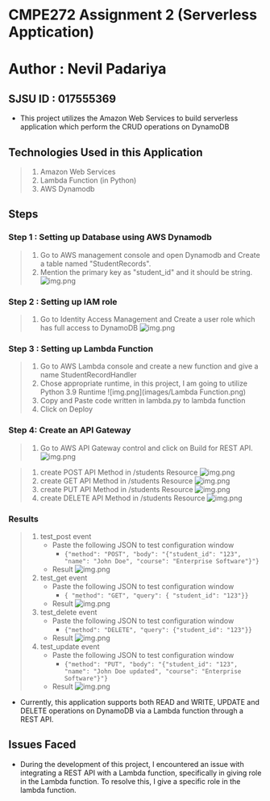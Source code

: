 CMPE272 Assignment 2 (Serverless Apptication)
=======
# Author : Nevil Padariya
## SJSU ID : 017555369

* This project utilizes the Amazon Web Services to build serverless application which perform the CRUD operations on DynamoDB

## Technologies Used in this Application
> 1. Amazon Web Services
> 2. Lambda Function (in Python)
> 3. AWS Dynamodb

## Steps

### Step 1 : Setting up Database using AWS Dynamodb
> 1. Go to AWS management console and open Dynamodb and Create a table named "StudentRecords".
> 2. Mention the primary key as "student_id" and it should be string.
> ![img.png](images/Table.png)

### Step 2 : Setting up IAM role
> 1. Go to Identity Access Management and Create a user role which has full access to DynamoDB
> ![img.png](images/Role.png)



### Step 3 : Setting up Lambda Function
> 1. Go to AWS Lambda console and create a new function and give a name StudentRecordHandler
> 2. Chose appropriate runtime, in this project, I am going to utilize Python 3.9 Runtime
>   ![img.png](images/Lambda Function.png)
> 3. Copy and Paste code written in lambda.py to lambda function
> 4. Click on Deploy


### Step 4: Create an API Gateway
> 1. Go to AWS API Gateway control and click on Build for REST API.
>   ![img.png](images/API.png)

> 1. create POST API Method in /students Resource
>   ![img.png](images/Post_API.png)
> 2. create GET API Method in /students Resource
>   ![img.png](images/Get_API.png)
> 3. create PUT API Method in /students Resource
>   ![img.png](images/Put_API.png)
> 4. create DELETE API Method in /students Resource
>   ![img.png](images/Delete_API.png)

### Results
>    1. test_post event
>       * Paste the following JSON to test configuration window
>         * ```{"method": "POST", "body": "{"student_id": "123", "name": "John Doe", "course": "Enterprise Software"}"}```
>       * Result
>       ![img.png](images/Post.png)
>    2. test_get event
>       * Paste the following JSON to test configuration window
>         *  ``` { "method": "GET", "query": { "student_id": "123"}} ```
>       * Result
>       ![img.png](images/Get.png)
>    3. test_delete event
>       * Paste the following JSON to test configuration window
>         *  ``` {"method": "DELETE", "query": {"student_id": "123"}} ```
>       * Result
>       ![img.png](images/Delete.png)
>    4. test_update event
>       * Paste the following JSON to test configuration window
>         *  ``` {"method": "PUT", "body": "{"student_id": "123", "name": "John Doe updated", "course": "Enterprise Software"}"} ```
>       * Result
>       ![img.png](images/Put.png)





* Currently, this application supports both READ and WRITE, UPDATE and DELETE operations on DynamoDB via a Lambda function through a REST API.

## Issues Faced
* During the development of this project, I encountered an issue with integrating a REST API with a Lambda function, specifically in giving role in the Lambda function. To resolve this, I give a specific role in the lambda function.

